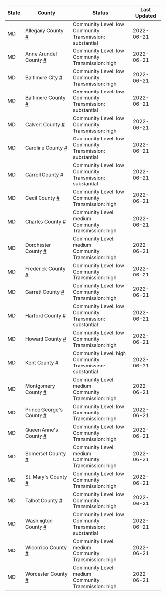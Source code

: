 State | County | Status | Last Updated
--- | --- | --- | --- 
MD | Allegany County <a href="#allegany_county">#</a> | <a name="allegany_county"></a>Community Level: low<br/>Community Transmission: substantial | 2022-06-21
MD | Anne Arundel County <a href="#anne_arundel_county">#</a> | <a name="anne_arundel_county"></a>Community Level: low<br/>Community Transmission: high | 2022-06-21
MD | Baltimore City <a href="#baltimore_city">#</a> | <a name="baltimore_city"></a>Community Level: low<br/>Community Transmission: high | 2022-06-21
MD | Baltimore County <a href="#baltimore_county">#</a> | <a name="baltimore_county"></a>Community Level: low<br/>Community Transmission: substantial | 2022-06-21
MD | Calvert County <a href="#calvert_county">#</a> | <a name="calvert_county"></a>Community Level: low<br/>Community Transmission: high | 2022-06-21
MD | Caroline County <a href="#caroline_county">#</a> | <a name="caroline_county"></a>Community Level: low<br/>Community Transmission: substantial | 2022-06-21
MD | Carroll County <a href="#carroll_county">#</a> | <a name="carroll_county"></a>Community Level: low<br/>Community Transmission: substantial | 2022-06-21
MD | Cecil County <a href="#cecil_county">#</a> | <a name="cecil_county"></a>Community Level: low<br/>Community Transmission: high | 2022-06-21
MD | Charles County <a href="#charles_county">#</a> | <a name="charles_county"></a>Community Level: medium<br/>Community Transmission: high | 2022-06-21
MD | Dorchester County <a href="#dorchester_county">#</a> | <a name="dorchester_county"></a>Community Level: medium<br/>Community Transmission: high | 2022-06-21
MD | Frederick County <a href="#frederick_county">#</a> | <a name="frederick_county"></a>Community Level: low<br/>Community Transmission: high | 2022-06-21
MD | Garrett County <a href="#garrett_county">#</a> | <a name="garrett_county"></a>Community Level: low<br/>Community Transmission: high | 2022-06-21
MD | Harford County <a href="#harford_county">#</a> | <a name="harford_county"></a>Community Level: low<br/>Community Transmission: substantial | 2022-06-21
MD | Howard County <a href="#howard_county">#</a> | <a name="howard_county"></a>Community Level: low<br/>Community Transmission: high | 2022-06-21
MD | Kent County <a href="#kent_county">#</a> | <a name="kent_county"></a>Community Level: high<br/>Community Transmission: substantial | 2022-06-21
MD | Montgomery County <a href="#montgomery_county">#</a> | <a name="montgomery_county"></a>Community Level: medium<br/>Community Transmission: high | 2022-06-21
MD | Prince George's County <a href="#prince_george's_county">#</a> | <a name="prince_george's_county"></a>Community Level: low<br/>Community Transmission: high | 2022-06-21
MD | Queen Anne's County <a href="#queen_anne's_county">#</a> | <a name="queen_anne's_county"></a>Community Level: low<br/>Community Transmission: high | 2022-06-21
MD | Somerset County <a href="#somerset_county">#</a> | <a name="somerset_county"></a>Community Level: medium<br/>Community Transmission: high | 2022-06-21
MD | St. Mary's County <a href="#st._mary's_county">#</a> | <a name="st._mary's_county"></a>Community Level: low<br/>Community Transmission: high | 2022-06-21
MD | Talbot County <a href="#talbot_county">#</a> | <a name="talbot_county"></a>Community Level: low<br/>Community Transmission: high | 2022-06-21
MD | Washington County <a href="#washington_county">#</a> | <a name="washington_county"></a>Community Level: low<br/>Community Transmission: substantial | 2022-06-21
MD | Wicomico County <a href="#wicomico_county">#</a> | <a name="wicomico_county"></a>Community Level: medium<br/>Community Transmission: high | 2022-06-21
MD | Worcester County <a href="#worcester_county">#</a> | <a name="worcester_county"></a>Community Level: medium<br/>Community Transmission: high | 2022-06-21
